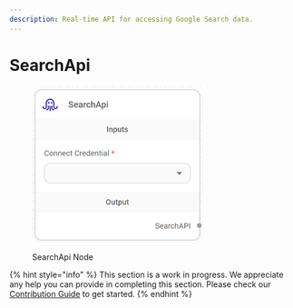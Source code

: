 ```yaml
---
description: Real-time API for accessing Google Search data.
---
```


# SearchApi

<figure><img src="../../../.gitbook/assets/image (9) (1) (1) (1) (1) (3).png" alt="" width="304"><figcaption><p>SearchApi Node</p></figcaption></figure>

{% hint style="info" %}
This section is a work in progress. We appreciate any help you can provide in completing this section. Please check our [Contribution Guide](broken-reference) to get started.
{% endhint %}
